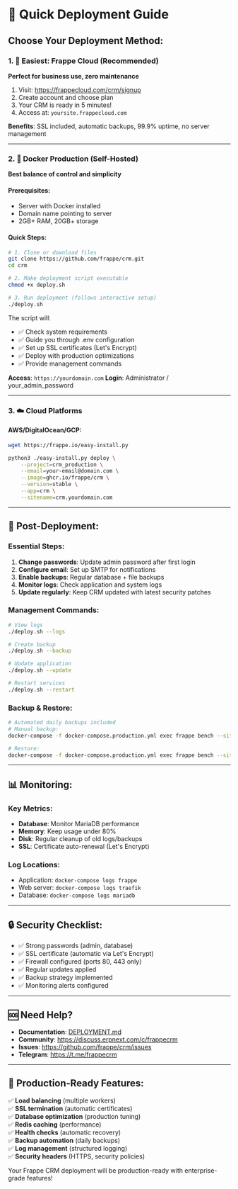 # 🚀 Quick Deployment Guide

## Choose Your Deployment Method:

### 1. 🌟 Easiest: Frappe Cloud (Recommended)
**Perfect for business use, zero maintenance**

1. Visit: https://frappecloud.com/crm/signup
2. Create account and choose plan
3. Your CRM is ready in 5 minutes!
4. Access at: `yoursite.frappecloud.com`

**Benefits**: SSL included, automatic backups, 99.9% uptime, no server management

---

### 2. 🐳 Docker Production (Self-Hosted)
**Best balance of control and simplicity**

#### Prerequisites:
- Server with Docker installed
- Domain name pointing to server
- 2GB+ RAM, 20GB+ storage

#### Quick Steps:
```bash
# 1. Clone or download files
git clone https://github.com/frappe/crm.git
cd crm

# 2. Make deployment script executable
chmod +x deploy.sh

# 3. Run deployment (follows interactive setup)
./deploy.sh
```

The script will:
- ✅ Check system requirements
- ✅ Guide you through .env configuration
- ✅ Set up SSL certificates (Let's Encrypt)
- ✅ Deploy with production optimizations
- ✅ Provide management commands

**Access**: `https://yourdomain.com`
**Login**: Administrator / your_admin_password

---

### 3. ☁️ Cloud Platforms

#### AWS/DigitalOcean/GCP:
```bash
wget https://frappe.io/easy-install.py

python3 ./easy-install.py deploy \
    --project=crm_production \
    --email=your-email@domain.com \
    --image=ghcr.io/frappe/crm \
    --version=stable \
    --app=crm \
    --sitename=crm.yourdomain.com
```

---

## 🔧 Post-Deployment:

### Essential Steps:
1. **Change passwords**: Update admin password after first login
2. **Configure email**: Set up SMTP for notifications
3. **Enable backups**: Regular database + file backups
4. **Monitor logs**: Check application and system logs
5. **Update regularly**: Keep CRM updated with latest security patches

### Management Commands:
```bash
# View logs
./deploy.sh --logs

# Create backup  
./deploy.sh --backup

# Update application
./deploy.sh --update

# Restart services
./deploy.sh --restart
```

### Backup & Restore:
```bash
# Automated daily backups included
# Manual backup:
docker-compose -f docker-compose.production.yml exec frappe bench --site yourdomain.com backup --with-files

# Restore:
docker-compose -f docker-compose.production.yml exec frappe bench --site yourdomain.com restore backup-file.sql.gz
```

---

## 📊 Monitoring:

### Key Metrics:
- **Database**: Monitor MariaDB performance
- **Memory**: Keep usage under 80%
- **Disk**: Regular cleanup of old logs/backups
- **SSL**: Certificate auto-renewal (Let's Encrypt)

### Log Locations:
- Application: `docker-compose logs frappe`
- Web server: `docker-compose logs traefik`
- Database: `docker-compose logs mariadb`

---

## 🔒 Security Checklist:

- ✅ Strong passwords (admin, database)
- ✅ SSL certificate (automatic via Let's Encrypt)
- ✅ Firewall configured (ports 80, 443 only)
- ✅ Regular updates applied
- ✅ Backup strategy implemented
- ✅ Monitoring alerts configured

---

## 🆘 Need Help?

- **Documentation**: [DEPLOYMENT.md](DEPLOYMENT.md)
- **Community**: https://discuss.erpnext.com/c/frappecrm  
- **Issues**: https://github.com/frappe/crm/issues
- **Telegram**: https://t.me/frappecrm

---

## 🎯 Production-Ready Features:

✅ **Load balancing** (multiple workers)  
✅ **SSL termination** (automatic certificates)  
✅ **Database optimization** (production tuning)  
✅ **Redis caching** (performance)  
✅ **Health checks** (automatic recovery)  
✅ **Backup automation** (daily backups)  
✅ **Log management** (structured logging)  
✅ **Security headers** (HTTPS, security policies)

Your Frappe CRM deployment will be production-ready with enterprise-grade features!